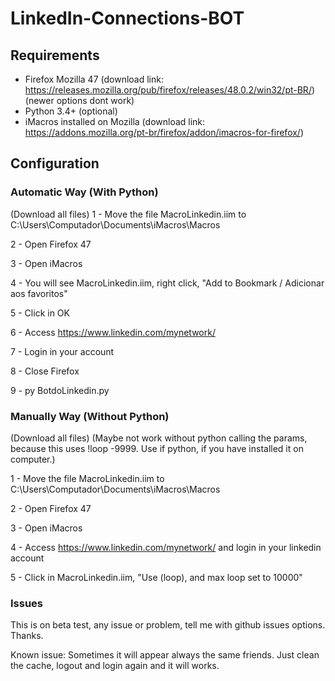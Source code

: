 # LinkedIn-Connections-BOT

## Requirements
 - Firefox Mozilla 47 (download link: https://releases.mozilla.org/pub/firefox/releases/48.0.2/win32/pt-BR/) (newer options dont work)
 - Python 3.4+ (optional)
 - iMacros installed on Mozilla (download link: https://addons.mozilla.org/pt-br/firefox/addon/imacros-for-firefox/)
 
## Configuration
### Automatic Way (With Python)
(Download all files)
1 - Move the file MacroLinkedin.iim to C:\Users\Computador\Documents\iMacros\Macros

2 - Open Firefox 47

3 - Open iMacros

4 - You will see MacroLinkedin.iim, right click, "Add to Bookmark / Adicionar aos favoritos"

5 - Click in OK

6 - Access https://www.linkedin.com/mynetwork/

7 - Login in your account

8 - Close Firefox

9 - py BotdoLinkedin.py

### Manually Way (Without Python)
(Download all files) (Maybe not work without python calling the params, because this uses !loop -9999. Use if python, if you have installed it on computer.)

1 - Move the file MacroLinkedin.iim to C:\Users\Computador\Documents\iMacros\Macros

2 - Open Firefox 47

3 - Open iMacros

4 - Access https://www.linkedin.com/mynetwork/ and login in your linkedin account

5 - Click in MacroLinkedin.iim, "Use (loop), and max loop set to 10000"


### Issues
This is on beta test, any issue or problem, tell me with github issues options. Thanks.

Known issue: Sometimes it will appear always the same friends. Just clean the cache, logout and login again and it will works.
